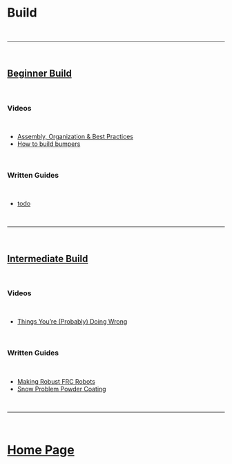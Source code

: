 # Build

<br>

***

<br>

## [Beginner Build](./beginnerBuild.md)

<br>

### Videos

<br>

- [Assembly, Organization & Best Practices](https://youtu.be/o52ivEj9PLM?si=MZzhDhDTjEQ3N-_9)
- [How to build bumpers](https://www.youtube.com/watch?v=JN6JkBnvARo&list=PLbBZ-oKrRYEw7BPqCIbXKyx2CEwIw0FKK)

<br>

### Written Guides

<br>

- [todo]()

<br>

***

<br>

## [Intermediate Build](./intermediateBuild.md)

<br>

### Videos

<br>

- [Things You’re (Probably) Doing Wrong](https://youtu.be/L5LAWrXCrlU?si=D7G9lrEyEHVZ7FXg)

<br>

### Written Guides

<br>

- [Making Robust FRC Robots](https://docs.google.com/document/d/1Qt6DSVOIRh5dXyzQ9Q3VipjBpd12ozPSDN2LOaZLYqo/edit?usp=sharing)
- [Snow Problem Powder Coating](https://drive.google.com/file/d/1tkvnYnH1gXw5S4DSMSlFH2DYaXuZE-QP/view?usp=sharing)

<br>


***

<br>

# [Home Page](https://docs.lynkrobotics.org/)

<br>
